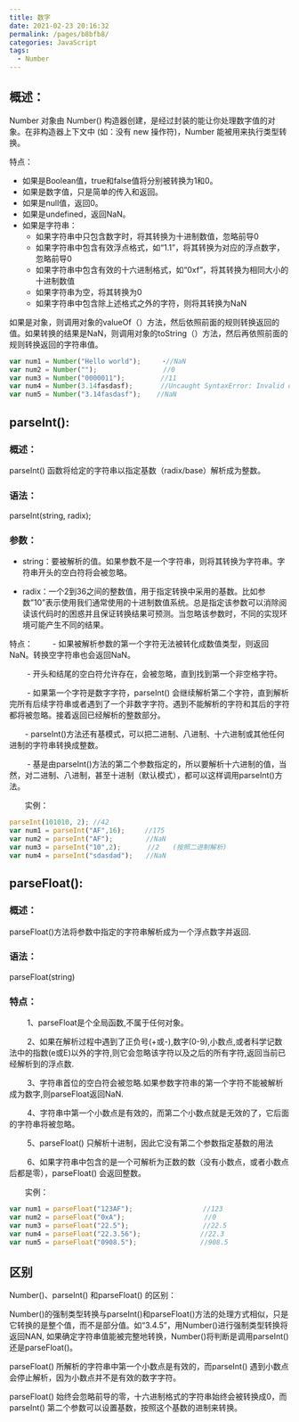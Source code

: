 ```yaml
---
title: 数字
date: 2021-02-23 20:16:32
permalink: /pages/b8bfb8/
categories: JavaScript
tags:
  - Number
---
```



## 概述：

Number 对象由 Number() 构造器创建，是经过封装的能让你处理数字值的对象。在非构造器上下文中 (如：没有 new 操作符)，Number 能被用来执行类型转换。

<!-- more -->

特点：
  - 如果是Boolean值，true和false值将分别被转换为1和0。
  - 如果是数字值，只是简单的传入和返回。
  - 如果是null值，返回0。
  - 如果是undefined，返回NaN。
  - 如果是字符串：
    - 如果字符串中只包含数字时，将其转换为十进制数值，忽略前导0
    - 如果字符串中包含有效浮点格式，如“1.1”，将其转换为对应的浮点数字，忽略前导0
    - 如果字符串中包含有效的十六进制格式，如“0xf”，将其转换为相同大小的十进制数值
    - 如果字符串为空，将其转换为0
    - 如果字符串中包含除上述格式之外的字符，则将其转换为NaN

如果是对象，则调用对象的valueOf（）方法，然后依照前面的规则转换返回的值。如果转换的结果是NaN，则调用对象的toString（）方法，然后再依照前面的规则转换返回的字符串值。

```js
var num1 = Number("Hello world");　　  ·//NaN
var num2 = Number("");　　　　　　　　　　//0
var num3 = Number("0000011");　　　    //11
var num4 = Number(3.14fasdasf);       //Uncaught SyntaxError: Invalid or unexpected token
var num5 = Number("3.14fasdasf");    //NaN
```
## parseInt():

### 概述：
parseInt() 函数将给定的字符串以指定基数（radix/base）解析成为整数。

### 语法：
parseInt(string, radix);

### 参数：
- string：要被解析的值。如果参数不是一个字符串，则将其转换为字符串。字符串开头的空白符将会被忽略。

- radix：一个2到36之间的整数值，用于指定转换中采用的基数。比如参数”10”表示使用我们通常使用的十进制数值系统。总是指定该参数可以消除阅读该代码时的困惑并且保证转换结果可预测。当忽略该参数时，不同的实现环境可能产生不同的结果。

特点：
　　 - 如果被解析参数的第一个字符无法被转化成数值类型，则返回 NaN。转换空字符串也会返回NaN。

　　 - 开头和结尾的空白符允许存在，会被忽略，直到找到第一个非空格字符。

　　 - 如果第一个字符是数字字符，parseInt() 会继续解析第二个字符，直到解析完所有后续字符串或者遇到了一个非数字字符。遇到不能解析的字符和其后的字符都将被忽略。接着返回已经解析的整数部分。

　　- parseInt()方法还有基模式，可以把二进制、八进制、十六进制或其他任何进制的字符串转换成整数。

　　 - 基是由parseInt()方法的第二个参数指定的，所以要解析十六进制的值，当然，对二进制、八进制，甚至十进制（默认模式），都可以这样调用parseInt()方法。

　　实例：
```js
parseInt(101010, 2); //42
var num1 = parseInt("AF",16);　　　//175
var num2 = parseInt("AF");　　　　　//NaN
var num3 = parseInt("10",2);　　　　//2　　(按照二进制解析)
var num4 = parseInt("sdasdad");　　//NaN
```
## parseFloat():
### 概述：
parseFloat()方法将参数中指定的字符串解析成为一个浮点数字并返回.

### 语法：
parseFloat(string)

### 特点：
　　 1、parseFloat是个全局函数,不属于任何对象。

　　 2、如果在解析过程中遇到了正负号(+或-),数字(0-9),小数点,或者科学记数法中的指数(e或E)以外的字符,则它会忽略该字符以及之后的所有字符,返回当前已经解析到的浮点数.

　　 3、字符串首位的空白符会被忽略.如果参数字符串的第一个字符不能被解析成为数字,则parseFloat返回NaN.

　　 4、字符串中第一个小数点是有效的，而第二个小数点就是无效的了，它后面的字符串将被忽略。

　　 5、parseFloat() 只解析十进制，因此它没有第二个参数指定基数的用法

　　 6、如果字符串中包含的是一个可解析为正数的数（没有小数点，或者小数点后都是零），parseFloat() 会返回整数。

　　实例：

```js
var num1 = parseFloat("123AF");　　　　　　 　　　　//123
var num2 = parseFloat("0xA");　　　　　　　　　　　　//0
var num3 = parseFloat("22.5");　　　　　　　 　　　 //22.5
var num4 = parseFloat("22.3.56");　　　　　　　　　//22.3
var num5 = parseFloat("0908.5");　　　　　　　　　 //908.5
```
## 区别

Number()、parseInt() 和parseFloat() 的区别：

Number()的强制类型转换与parseInt()和parseFloat()方法的处理方式相似，只是它转换的是整个值，而不是部分值。如“3.4.5”，用Number()进行强制类型转换将返回NAN, 如果确定字符串值能被完整地转换，Number()将判断是调用parseInt()还是parseFloat()。

parseFloat() 所解析的字符串中第一个小数点是有效的，而parseInt() 遇到小数点会停止解析，因为小数点并不是有效的数字字符。

parseFloat() 始终会忽略前导的零，十六进制格式的字符串始终会被转换成0，而parseInt() 第二个参数可以设置基数，按照这个基数的进制来转换。